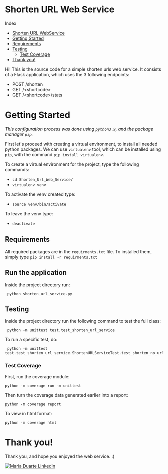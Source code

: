 # Shorten URL Web Service

Index
- [Shorten URL WebService](#shorten-url-web-service)
- [Getting Started](#getting-started)
- [Requirements](#requirements)
- [Testing](#testing)
  - [Test Coverage](#test-coverage)
- [Thank you!](#thank-you)


Hi! This is the source code for a simple shorten urls web service.
It consists of a Flask application, which uses the 3 following endpoints:

- POST /shorten
- GET /&lt;shortcode&gt;
- GET /&lt;shortcode&gt;/stats


# Getting Started

*This configuration process was done using `python3.9`, and the package manager `pip`.*

First let's proceed with creating a virtual environment, to install all needed python packages.
We can use `virtualenv` tool, which can be installed using `pip`, with the command `pip install virtualenv`. 

To create a virtual environment for the project, type the following commands: 
- `cd Shorten_Url_Web_Service/`
- `virtualenv venv`

To activate the venv created type:

- `source venv/bin/activate`

To leave the venv type:

- `deactivate`

## Requirements

All required packages are in the `requirments.txt` file. To installed them, simply type `pip install -r requirments.txt`
 
## Run the application
Inside the project directory run:
```
 python shorten_url_service.py 
```

## Testing

Inside the project directory run the following command to test the full class:
```
 python -m unittest test.test_shorten_url_service
```

To run a specific test, do:
```
 python -m unittest test.test_shorten_url_service.ShortenURLServiceTest.test_shorten_no_url
```
### Test Coverage

First, run the coverage module:
```
python -m coverage run -m unittest
```

Then turn the coverage data generated earlier into a report:
```
python -m coverage report
```

To view in html format:
```
python -m coverage html 
```

# Thank you!

Thank you, and hope you enjoyed the web service. :)

[![Maria Duarte Linkedin](https://img.shields.io/badge/LinkedIn-0077B5?style=for-the-badge&logo=linkedin&logoColor=white)](https://www.linkedin.com/in/maria-duarte-92298b17b/)
